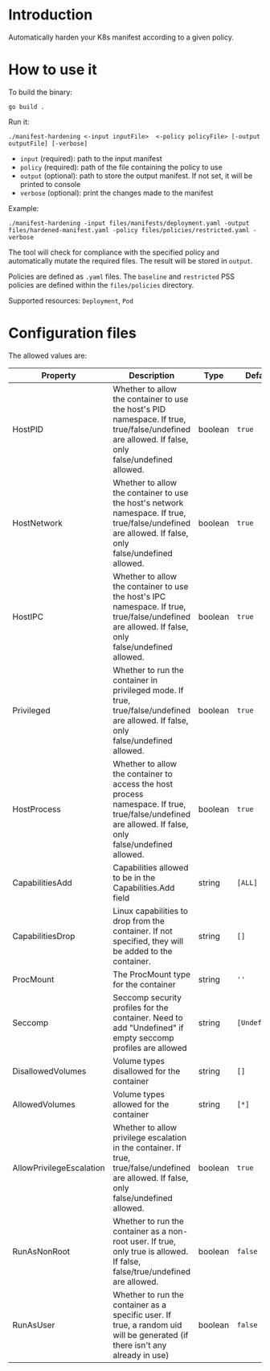 # Introduction
Automatically harden your K8s manifest according to a given policy.

# How to use it
To build the binary:

`go build .`

Run it:

`./manifest-hardening <-input inputFile>  <-policy policyFile> [-output outputFile] [-verbose]`

- `input` (required): path to the input manifest
- `policy` (required): path of the file containing the policy to use
- `output` (optional): path to store the output manifest. If not set, it will be printed to console
- `verbose` (optional): print the changes made to the manifest

Example:

`./manifest-hardening -input files/manifests/deployment.yaml -output files/hardened-manifest.yaml -policy files/policies/restricted.yaml -verbose`

The tool will check for compliance with the specified policy and automatically mutate the required files. The result will be stored in `output`.

Policies are defined as `.yaml` files. The `baseline` and `restricted` PSS policies are defined within the `files/policies` directory.

Supported resources: `Deployment`, `Pod`

# Configuration files

The allowed values are:

| Property                  | Description                                                  | Type    | Default                     |
|---------------------------|--------------------------------------------------------------|---------|----------------------------------------------------------------------|
| HostPID                   | Whether to allow the container to use the host's PID namespace. If true, true/false/undefined are allowed. If false, only false/undefined allowed. | boolean | `true`                                                               |
| HostNetwork               | Whether to allow the container to use the host's network namespace. If true, true/false/undefined are allowed. If false, only false/undefined allowed. | boolean | `true`                                                            |
| HostIPC                   | Whether to allow the container to use the host's IPC namespace. If true, true/false/undefined are allowed. If false, only false/undefined allowed. | boolean | `true`                                                                |
| Privileged                | Whether to run the container in privileged mode. If true, true/false/undefined are allowed. If false, only false/undefined allowed.               | boolean | `true`                                                                |
| HostProcess               | Whether to allow the container to access the host process namespace. If true, true/false/undefined are allowed. If false, only false/undefined allowed.  | boolean | `true`                                                         |
| CapabilitiesAdd           | Capabilities allowed to be in the Capabilities.Add field        | string  | `[ALL]`                                                  |
| CapabilitiesDrop          | Linux capabilities to drop from the container. If not specified, they will be added to the container.                 | string  | `[]`                                                                |
| ProcMount                 | The ProcMount type for the container                          | string  | `''`                                                              |
| Seccomp                   | Seccomp security profiles for the container. Need to add "Undefined" if empty seccomp profiles are allowed                   | string  | `[Undefined]`                                       |
| DisallowedVolumes         | Volume types disallowed for the container                     | string  | `[]`                                                          |
| AllowedVolumes            | Volume types allowed for the container                        | string  | `[*]` |
| AllowPrivilegeEscalation  | Whether to allow privilege escalation in the container. If true, true/false/undefined are allowed. If false, only false/undefined allowed.        | boolean | `true`                                                                |
| RunAsNonRoot              | Whether to run the container as a non-root user. If true, only true is allowed. If false, false/true/undefined are allowed.               | boolean | `false`                                                                 |
| RunAsUser                 | Whether to run the container as a specific user. If true, a random uid will be generated (if there isn't any already in use)               | boolean | `false`                                                                 |

